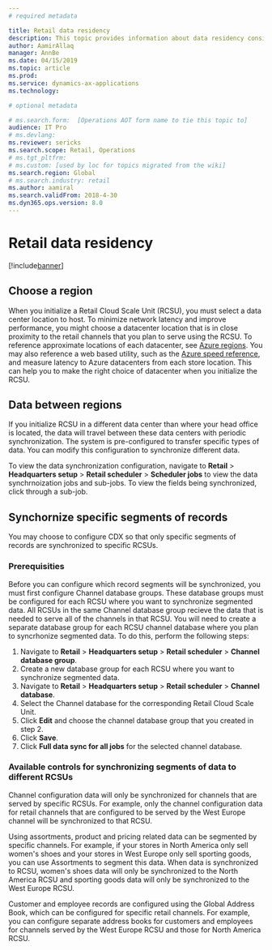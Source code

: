 ```yaml
---
# required metadata

title: Retail data residency
description: This topic provides information about data residency considerations when deploying the Retail Cloud Scale Unit.
author: AamirAllaq
manager: AnnBe
ms.date: 04/15/2019
ms.topic: article
ms.prod: 
ms.service: dynamics-ax-applications
ms.technology: 

# optional metadata

# ms.search.form:  [Operations AOT form name to tie this topic to]
audience: IT Pro
# ms.devlang: 
ms.reviewer: sericks
ms.search.scope: Retail, Operations 
# ms.tgt_pltfrm: 
# ms.custom: [used by loc for topics migrated from the wiki]
ms.search.region: Global
# ms.search.industry: retail
ms.author: aamiral
ms.search.validFrom: 2018-4-30 
ms.dyn365.ops.version: 8.0 
---
```



# Retail data residency

[!include[banner](../includes/banner.md)]


## Choose a region

When you initialize a Retail Cloud Scale Unit (RCSU), you must select a data center location to host. To minimize network latency and improve performance, you might choose a datacenter location that is in close proximity to the retail channels that you plan to serve using the RCSU. To reference approximate locations of each datacenter, see [Azure regions](https://azure.microsoft.com/global-infrastructure/regions/). You may also reference a web based utility, such as the [Azure speed reference](https://azurespeedtest.azurewebsites.net/), and measure latency to Azure datacenters from each store location. This can help you to make the right choice of datacenter when you initialize the RCSU.

## Data between regions

If you initialize RCSU in a different data center than where your head office is located, the data will travel between these data centers with periodic synchronization. The system is pre-configured to transfer specific types of data. You can modify this configuration to synchronize different data.

To view the data synchronization configuration, navigate to **Retail** \> **Headquarters setup** \> **Retail scheduler** \> **Scheduler jobs** to view the data synchrnoization jobs and sub-jobs. To view the fields being synchronized, click through a sub-job. 

## Synchornize specific segments of records

You may choose to configure CDX so that only specific segments of records are synchronized to specific RCSUs. 

### Prerequisities

Before you can configure which record segments will be synchronized, you must first configure Channel database groups. These database groups must be configured for each RCSU where you want to synchronize segmented data. All RCSUs in the same Channel database group recieve the data that is needed to serve all of the channels in that RCSU. You will need to create a separate database group for each RCSU channel database where you plan to syncrhonize segmented data. To do this, perform the following steps:

1. Navigate to **Retail** \> **Headquarters setup** \> **Retail scheduler** \> **Channel database group**.
2. Create a new database group for each RCSU where you want to synchronize segmented data.
3. Navigate to **Retail** \> **Headquarters setup** \> **Retail scheduler** \> **Channel database**.
4. Select the Channel database for the corresponding Retail Cloud Scale Unit.
5. Click **Edit** and choose the channel database group that you created in step 2.
6. Click **Save**. 
7. Click **Full data sync for all jobs** for the selected channel database.

### Available controls for synchronizing segments of data to different RCSUs

Channel configuration data will only be synchronized for channels that are served by specific RCSUs. For example, only the channel configuration data for retail channels that are configured to be served by the West Europe channel will be synchronized to that RCSU. 

Using assortments, product and pricing related data can be segmented by specific channels. For example, if your stores in North America only sell women's shoes and your stores in West Europe only sell sporting goods, you can use Assortments to segment this data. When data is synchronized to RCSU, women's shoes data will only be synchronized to the North America RCSU and sporting goods data will only be synchronized to the West Europe RCSU.

Customer and employee records are configured using the Global Address Book, which can be configured for specific retail channels. For example, you can configure separate address books for customers and employees for channels served by the West Europe RCSU and those for North America RCSU. 
